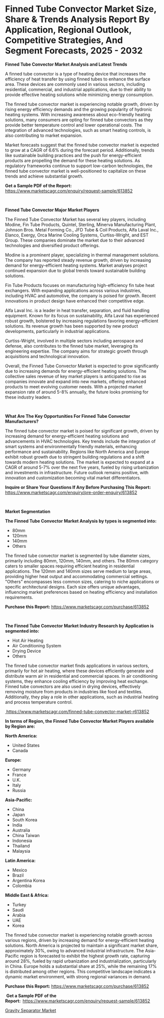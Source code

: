 <p><h1>Finned Tube Convector Market Size, Share & Trends Analysis Report By Application, Regional Outlook, Competitive Strategies, And Segment Forecasts, 2025 - 2032</h1></p><p><strong>Finned Tube Convector Market Analysis and Latest Trends</strong></p>
<p><p>A finned tube convector is a type of heating device that increases the efficiency of heat transfer by using finned tubes to enhance the surface area. These devices are commonly used in various sectors, including residential, commercial, and industrial applications, due to their ability to provide effective heating solutions while minimizing energy consumption.</p><p>The finned tube convector market is experiencing notable growth, driven by rising energy efficiency demands and the growing popularity of hydronic heating systems. With increasing awareness about eco-friendly heating solutions, many consumers are opting for finned tube convectors as they provide better temperature control and lower operational costs. The integration of advanced technologies, such as smart heating controls, is also contributing to market expansion.</p><p>Market forecasts suggest that the finned tube convector market is expected to grow at a CAGR of 6.6% during the forecast period. Additionally, trends like sustainable building practices and the push for energy-efficient products are propelling the demand for these heating solutions. As regulatory frameworks continue to support low-carbon technologies, the finned tube convector market is well-positioned to capitalize on these trends and achieve substantial growth.</p></p>
<p><strong>Get a Sample PDF of the Report:&nbsp;</strong> <a href="https://www.marketscagr.com/enquiry/request-sample/613852?utm_campaign=2097&utm_medium=2&utm_source=Github&utm_content=ia&utm_term=24032025&utm_id=finned-tube-convector">https://www.marketscagr.com/enquiry/request-sample/613852</a></p>
<p>&nbsp;</p>
<p><strong>Finned Tube Convector Major Market Players</strong></p>
<p><p>The Finned Tube Convector Market has several key players, including Modine, Fin Tube Products, Quintel, Sterling, Minerva Manufacturing Plant, Johnson Bros. Metal Forming Co., JFD Tube & Coil Products, Alfa Laval Inc., Elanco, Exergy, Orca Marine Cooling Systems, Curtiss-Wright, and EST Group. These companies dominate the market due to their advanced technologies and diversified product offerings.</p><p>Modine is a prominent player, specializing in thermal management solutions. The company has reported steady revenue growth, driven by increasing demand for energy-efficient heating systems. Market analyses project continued expansion due to global trends toward sustainable building solutions.</p><p>Fin Tube Products focuses on manufacturing high-efficiency fin tube heat exchangers. With expanding applications across various industries, including HVAC and automotive, the company is poised for growth. Recent innovations in product design have enhanced their competitive edge.</p><p>Alfa Laval Inc. is a leader in heat transfer, separation, and fluid handling equipment. Known for its focus on sustainability, Alfa Laval has experienced robust growth, bolstered by increasing regulations favoring energy-efficient solutions. Its revenue growth has been supported by new product developments, particularly in industrial applications.</p><p>Curtiss-Wright, involved in multiple sectors including aerospace and defense, also contributes to the finned tube market, leveraging its engineering expertise. The company aims for strategic growth through acquisitions and technological innovation.</p><p>Overall, the Finned Tube Convector Market is expected to grow significantly due to increasing demands for energy-efficient heating solutions. The collective sales revenue of key market players is anticipated to rise as companies innovate and expand into new markets, offering enhanced products to meet evolving customer needs. With a projected market expansion rate of around 5-8% annually, the future looks promising for these industry leaders.</p></p>
<p>&nbsp;</p>
<p><strong>What Are The Key Opportunities For Finned Tube Convector Manufacturers?</strong></p>
<p><p>The finned tube convector market is poised for significant growth, driven by increasing demand for energy-efficient heating solutions and advancements in HVAC technologies. Key trends include the integration of smart systems and environmentally friendly materials, enhancing performance and sustainability. Regions like North America and Europe exhibit robust growth due to stringent building regulations and a shift towards modern heating solutions. The market is expected to expand at a CAGR of around 5-7% over the next five years, fueled by rising urbanization and investments in infrastructure. Future outlook remains positive, with innovation and customization becoming vital market differentiators.</p></p>
<p><strong>Inquire or Share Your Questions If Any Before Purchasing This Report:</strong> <a href="https://www.marketscagr.com/enquiry/pre-order-enquiry/613852?utm_campaign=2097&utm_medium=2&utm_source=Github&utm_content=ia&utm_term=24032025&utm_id=finned-tube-convector">https://www.marketscagr.com/enquiry/pre-order-enquiry/613852</a></p>
<p>&nbsp;</p>
<p><strong>Market Segmentation</strong></p>
<p><strong>The Finned Tube Convector Market Analysis by types is segmented into:</strong></p>
<p><ul><li>80mm</li><li>120mm</li><li>140mm</li><li>Others</li></ul></p>
<p><p>The finned tube convector market is segmented by tube diameter sizes, primarily including 80mm, 120mm, 140mm, and others. The 80mm category caters to smaller spaces requiring efficient heating in residential applications. The 120mm and 140mm sizes serve medium to large areas, providing higher heat output and accommodating commercial settings. "Others" encompasses less common sizes, catering to niche applications or specific architectural designs. Each size offers unique advantages, influencing market preferences based on heating efficiency and installation requirements.</p></p>
<p><strong>Purchase this Report:&nbsp;</strong><a href="https://www.marketscagr.com/purchase/613852?utm_campaign=2097&utm_medium=2&utm_source=Github&utm_content=ia&utm_term=24032025&utm_id=finned-tube-convector">https://www.marketscagr.com/purchase/613852</a></p>
<p>&nbsp;</p>
<p><strong>The Finned Tube Convector Market Industry Research by Application is segmented into:</strong></p>
<p><ul><li>Hot Air Heating</li><li>Air Conditioning System</li><li>Drying Device</li><li>Others</li></ul></p>
<p><p>The finned tube convector market finds applications in various sectors, primarily for hot air heating, where these devices efficiently generate and distribute warm air in residential and commercial spaces. In air conditioning systems, they enhance cooling efficiency by improving heat exchange. Finned tube convectors are also used in drying devices, effectively removing moisture from products in industries like food and textiles. Additionally, they play a role in other applications, such as industrial heating and process temperature control.</p></p>
<p><a href="https://www.marketscagr.com/finned-tube-convector-market-r613852?utm_campaign=2097&utm_medium=2&utm_source=Github&utm_content=ia&utm_term=24032025&utm_id=finned-tube-convector">&nbsp;https://www.marketscagr.com/finned-tube-convector-market-r613852</a></p>
<p><strong>In terms of Region, the Finned Tube Convector Market Players available by Region are:</strong></p>
<p>
    <p> <strong> North America: </strong>
        <ul>
            <li>United States</li>
            <li>Canada</li>
        </ul>
        </p> 
    <p> <strong> Europe: </strong>
        <ul>
            <li>Germany</li>
            <li>France</li>
            <li>U.K.</li>
            <li>Italy</li>
            <li>Russia</li>
        </ul>
        </p> 
    <p> <strong> Asia-Pacific: </strong>
        <ul>
            <li>China</li>
            <li>Japan</li>
            <li>South Korea</li>
            <li>India</li>
            <li>Australia</li>
            <li>China Taiwan</li>
            <li>Indonesia</li>
            <li>Thailand</li>
            <li>Malaysia</li>
        </ul>
        </p> 
    <p> <strong> Latin America: </strong>
        <ul>
            <li>Mexico</li>
            <li>Brazil</li>
            <li>Argentina Korea</li>
            <li>Colombia</li>
        </ul>
        </p> 
    <p> <strong> Middle East & Africa: </strong>
        <ul>
            <li>Turkey</li>
            <li>Saudi</li>
            <li>Arabia</li>
            <li>UAE</li>
            <li>Korea</li>
        </ul>
    </p>
    </p>
<p><p>The finned tube convector market is experiencing notable growth across various regions, driven by increasing demand for energy-efficient heating solutions. North America is projected to maintain a significant market share, approximately 30%, owing to advanced industrial infrastructure. The Asia-Pacific region is forecasted to exhibit the highest growth rate, capturing around 28%, fueled by rapid urbanization and industrialization, particularly in China. Europe holds a substantial share at 25%, while the remaining 17% is distributed among other regions. This competitive landscape indicates a dynamic market environment, with strong regional variances in demand.</p></p>
<p><strong>Purchase this Report: </strong><a href="https://www.marketscagr.com/purchase/613852?utm_campaign=2097&utm_medium=2&utm_source=Github&utm_content=ia&utm_term=24032025&utm_id=finned-tube-convector">https://www.marketscagr.com/purchase/613852</a></p>
<p>&nbsp;<strong>Get a Sample PDF of the Report:&nbsp;&nbsp;</strong><a href="https://www.marketscagr.com/enquiry/request-sample/613852?utm_campaign=2097&utm_medium=2&utm_source=Github&utm_content=ia&utm_term=24032025&utm_id=finned-tube-convector">https://www.marketscagr.com/enquiry/request-sample/613852</a></p>
<p><strong></strong></p>
<p><p><a href="https://github.com/FlorianWolf90/Market-Research-Report-List-1/blob/main/gravity-separator-market.md?utm_campaign=2097&utm_medium=2&utm_source=Github&utm_content=ia&utm_term=24032025&utm_id=finned-tube-convector">Gravity Separator Market</a></p></p>